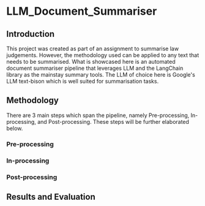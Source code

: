 # LLM_Document_Summariser

## Introduction
This project was created as part of an assignment to summarise law judgements. However, the methodology used can be applied to any text that needs to be summarised. What is showcased here is an automated document summariser pipeline that leverages LLM and the LangChain library as the mainstay summary tools. The LLM of choice here is Google's LLM text-bison which is well suited for summarisation tasks.

## Methodology
There are 3 main steps which span the pipeline, namely Pre-processing, In-processing, and Post-processing. These steps will be further elaborated below.

### Pre-processing 

### In-processing

### Post-processing

## Results and Evaluation 
